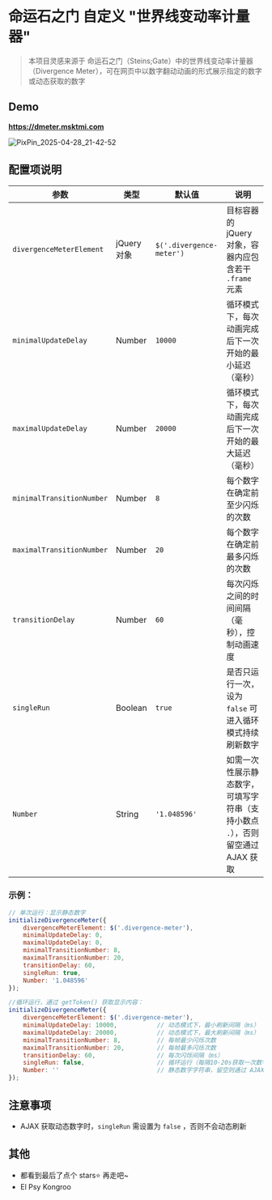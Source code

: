 # 命运石之门 自定义 "世界线变动率计量器"

> 本项目灵感来源于 命运石之门（Steins;Gate）中的世界线变动率计量器（Divergence Meter），可在网页中以数字翻动动画的形式展示指定的数字或动态获取的数字

## Demo

**https://dmeter.msktmi.com**

![PixPin_2025-04-28_21-42-52](https://github.com/user-attachments/assets/6143777a-1136-4b39-b0c5-6230569ebcdd)


## 配置项说明
| 参数                      | 类型        | 默认值                   | 说明                                                                           |
| ------------------------- | ----------- | ------------------------ | ------------------------------------------------------------------------------ |
| `divergenceMeterElement`  | jQuery 对象 | `$('.divergence-meter')` | 目标容器的 jQuery 对象，容器内应包含若干 `.frame` 元素                         |
| `minimalUpdateDelay`      | Number      | `10000`                  | 循环模式下，每次动画完成后下一次开始的最小延迟（毫秒）                         |
| `maximalUpdateDelay`      | Number      | `20000`                  | 循环模式下，每次动画完成后下一次开始的最大延迟（毫秒）                         |
| `minimalTransitionNumber` | Number      | `8`                      | 每个数字在确定前至少闪烁的次数                                                 |
| `maximalTransitionNumber` | Number      | `20`                     | 每个数字在确定前最多闪烁的次数                                                 |
| `transitionDelay`         | Number      | `60`                     | 每次闪烁之间的时间间隔（毫秒），控制动画速度                                   |
| `singleRun`               | Boolean     | `true`                   | 是否只运行一次，设为 `false` 可进入循环模式持续刷新数字                        |
| `Number`                  | String      | `'1.048596'`             | 如需一次性展示静态数字，可填写字符串（支持小数点 `.`），否则留空通过 AJAX 获取 |

### 示例：
```js
// 单次运行：显示静态数字
initializeDivergenceMeter({
	divergenceMeterElement: $('.divergence-meter'),
	minimalUpdateDelay: 0,
	maximalUpdateDelay: 0,
	minimalTransitionNumber: 8,
	maximalTransitionNumber: 20,
	transitionDelay: 60,
	singleRun: true,
	Number: '1.048596'
});
```
```js
//循环运行，通过 getToken() 获取显示内容：
initializeDivergenceMeter({
    divergenceMeterElement: $('.divergence-meter'),
    minimalUpdateDelay: 10000,           // 动态模式下，最小刷新间隔（ms）
    maximalUpdateDelay: 20000,           // 动态模式下，最大刷新间隔（ms）
    minimalTransitionNumber: 8,          // 每帧最少闪烁次数
    maximalTransitionNumber: 20,         // 每帧最多闪烁次数
    transitionDelay: 60,                 // 每次闪烁间隔（ms）
    singleRun: false,                    // 循环运行（每隔10-20s获取一次数字）
    Number: ''                           // 静态数字字符串，留空则通过 AJAX 获取
});
```

## 注意事项
- AJAX 获取动态数字时，`singleRun` 需设置为 `false` ，否则不会动态刷新

## 其他

- 都看到最后了点个 stars⭐ 再走吧~
- El Psy Kongroo
